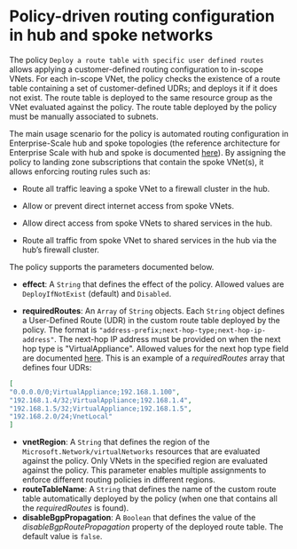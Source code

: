 # Policy-driven routing configuration in hub and spoke networks
The policy `Deploy a route table with specific user defined routes` allows applying a customer-defined routing configuration to in-scope VNets. For each in-scope VNet, the policy checks the existence of a route table containing a set of customer-defined UDRs; and deploys it if it does not exist. The route table is deployed to the same resource group as the VNet evaluated against the policy. The route table deployed by the policy must be manually associated to subnets.

The main usage scenario for the policy is automated routing configuration in Enterprise-Scale hub and spoke topologies (the reference architecture for Enterprise Scale with hub and spoke is documented [here](https://github.com/Azure/Enterprise-Scale/tree/main/docs/reference/adventureworks)). By assigning the policy to landing zone subscriptions that contain the spoke VNet(s), it allows enforcing routing rules such as:

- Route all traffic leaving a spoke VNet to a firewall cluster in the hub.

- Allow or prevent direct internet access from spoke VNets.

- Allow direct access from spoke VNets to shared services in the hub.

- Route all traffic from spoke VNet to shared services in the hub via the hub’s firewall cluster.

The policy supports the parameters documented below.
- **effect**: A `String` that defines the effect of the policy. Allowed values are `DeployIfNotExist` (default) and `Disabled`.

- **requiredRoutes**: An `Array` of `String` objects. Each `String` object defines a User-Defined Route (UDR) in the custom route table deployed by the policy. The format is `"address-prefix;next-hop-type;next-hop-ip-address"`. The next-hop IP address must be provided on when the next hop type is "VirtualAppliance". Allowed values for the next hop type field are documented [here](https://docs.microsoft.com/en-us/azure/virtual-network/virtual-networks-udr-overview#next-hop-types-across-azure-tools). This is an example of a *requiredRoutes* array that defines four UDRs:  

```json
[
"0.0.0.0/0;VirtualAppliance;192.168.1.100", 
"192.168.1.4/32;VirtualAppliance;192.168.1.4",
"192.168.1.5/32;VirtualAppliance;192.168.1.5",
"192.168.2.0/24;VnetLocal"
]
```
- **vnetRegion**: A `String` that defines the region of the `Microsoft.Network/virtualNetworks` resources that are evaluated against the policy. Only VNets in the specified region are evaluated against the policy. This parameter enables multiple assignments to enforce different routing policies in different regions.
- **routeTableName**: A `String` that defines the name of the custom route table automatically deployed by the policy (when one that contains all the *requiredRoutes* is found). 
- **disableBgpPropagation**: A `Boolean` that defines the value of the *disableBgpRoutePropagation* property of the deployed route table. The default value is `false`.